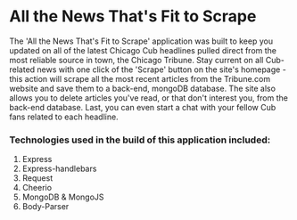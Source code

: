 # All the News That's Fit to Scrape

The 'All the News That's Fit to Scrape' application was built to keep you updated on all of the latest Chicago Cub headlines pulled direct from the most reliable source in town, the Chicago Tribune.  Stay current on all Cub-related news with one click of the 'Scrape' button on the site's homepage - this action will scrape all the most recent articles from the Tribune.com website and save them to a back-end, mongoDB database.  The site also allows you to delete articles you've read, or that don't interest you, from the back-end database.  Last, you can even start a chat with your fellow Cub fans related to each headline.

### Technologies used in the build of this application included:
1.  Express
2.  Express-handlebars
3.  Request
4.  Cheerio
5.  MongoDB & MongoJS
6.  Body-Parser

###
